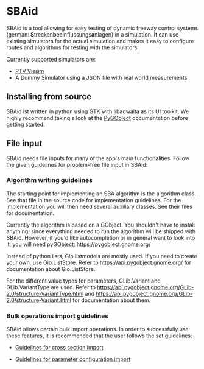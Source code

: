 # SBAid

SBAid is a tool allowing for easy testing of dynamic freeway control systems (german: **S**trecken**b**eeinflussungs**a**nlagen) in a simulation.
It can use existing simulators for the actual simulation and makes it easy to configure routes and 
algorithms for testing with the simulators.

Currently supported simulators are:
- [PTV Vissim](https://www.ptvgroup.com/en/products/ptv-vissim)
- A Dummy Simulator using a JSON file with real world measurements

## Installing from source

SBAid ist written in python using GTK with libadwaita as its UI toolkit. We highly recommend
taking a look at the [PyGObject](https://pygobject.gnome.org/) documentation before getting started.

## File input

SBAid needs file inputs for many of the app's main functionalities. Follow the given guidelines for problem-free file input in SBAid:

### Algorithm writing guidelines

The starting point for implementing an SBA algorithm is the algorithm class. See that file in the source code for implementation guidelines.
For the implementation you will then need several auxiliary classes. See their files for documentation.

Currently the algorithm is based on a GObject. You shouldn't have to install anything, since everything needed to run the algorithm will be shipped with SBAid. However, if you'd like autocompletion or in general want to look into it, you will need pyGObject: https://pygobject.gnome.org/

Instead of python lists, Gio listmodels are mostly used. If you need to create your own, use Gio.ListStore. Refer to https://api.pygobject.gnome.org/ for documentation about Gio.ListStore.

For the different value types for parameters, GLib.Variant and GLib.VariantType are used. Refer to https://api.pygobject.gnome.org/GLib-2.0/structure-VariantType.html and https://api.pygobject.gnome.org/GLib-2.0/structure-Variant.html for documentation about them.

### Bulk operations import guidelines

SBAid allows certain bulk import operations. In order to successfully use these features, it is recommended that the user follows the set guidelines:

- [Guidelines for cross section import](readmes/cross_section_import.md)

- [Guidelines for parameter configuration import](readmes/parameter_configuration_import.md)
